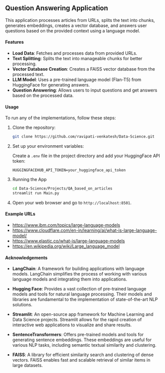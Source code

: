 ## Question Answering Application

This application processes articles from URLs, splits the text into chunks, generates embeddings, creates a vector database, and answers user questions based on the provided context using a language model.

#### Features

- **Load Data**: Fetches and processes data from provided URLs.
- **Text Splitting**: Splits the text into manageable chunks for better processing.
- **Vector Database Creation**: Creates a FAISS vector database from the processed text.
- **LLM Model**: Uses a pre-trained language model (Flan-T5) from HuggingFace for generating answers.
- **Question Answering**: Allows users to input questions and get answers based on the processed data.

#### Usage

To run any of the implementations, follow these steps:

1. Clone the repository:

    ```bash
    git clone https://github.com/ravipati-venkatesh/Data-Science.git
    ```
   
2. Set up your environment variables:

    Create a `.env` file in the project directory and add your HuggingFace API token:

    ```plaintext
    HUGGINGFACEHUB_API_TOKEN=your_huggingface_api_token
    ```

3. Running the App

    ```bash
    cd Data-Science/Projects/QA_based_on_articles
    streamlit run Main.py
    ```

4. Open your web browser and go to `http://localhost:8501`.

#### Example URLs

- https://www.ibm.com/topics/large-language-models
- https://www.cloudflare.com/en-in/learning/ai/what-is-large-language-model/
- https://www.elastic.co/what-is/large-language-models
- https://en.wikipedia.org/wiki/Large_language_model

#### Acknowledgements

- **LangChain**: A framework for building applications with language models. LangChain simplifies the process of working with various language models and integrating them into applications.

- **Hugging Face**: Provides a vast collection of pre-trained language models and tools for natural language processing. Their models and libraries are fundamental to the implementation of state-of-the-art NLP solutions.

- **Streamlit**: An open-source app framework for Machine Learning and Data Science projects. Streamlit allows for the rapid creation of interactive web applications to visualize and share results.

- **SentenceTransformers**: Offers pre-trained models and tools for generating sentence embeddings. These embeddings are useful for various NLP tasks, including semantic textual similarity and clustering.

- **FAISS**: A library for efficient similarity search and clustering of dense vectors. FAISS enables fast and scalable retrieval of similar items in large datasets.

